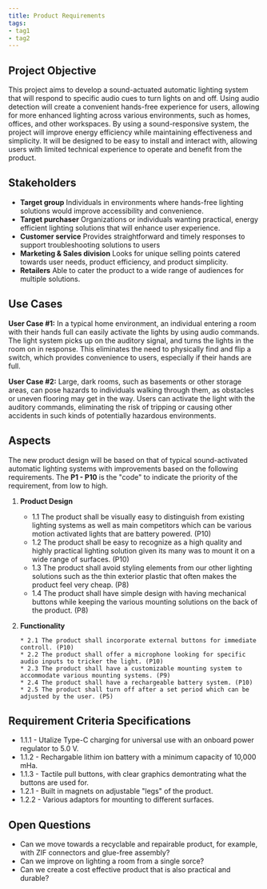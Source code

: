 ```yaml
---
title: Product Requirements
tags:
- tag1
- tag2
---
```


## Project Objective

This project aims to develop a sound-actuated automatic lighting system that will respond to specific audio cues to turn lights on and off. Using audio detection will create a convenient hands-free experience for users, allowing for more enhanced lighting across various environments, such as homes, offices, and other workspaces. By using a sound-responsive system, the project will improve energy efficiency while maintaining effectiveness and simplicity. It will be designed to be easy to install and interact with, allowing users with limited technical experience to operate and benefit from the product.

## Stakeholders

- **Target group** Individuals in environments where hands-free lighting solutions would improve accessibility and convenience.
- **Target purchaser** Organizations or individuals wanting practical, energy efficient lighting solutions that will enhance user experience.
- **Customer service** Provides straightforward and timely responses to support troubleshooting solutions to users
- **Marketing & Sales division** Looks for unique selling points catered towards user needs, product efficiency, and product simplicity.
- **Retailers** Able to cater the product to a wide range of audiences for multiple solutions. 


## Use Cases

**User Case #1:**
In a typical home environment, an individual entering a room with their hands full can easily activate the lights by using audio commands. The light system picks up on the auditory signal, and turns the lights in the room on in response. This eliminates the need to physically find and flip a switch, which provides convenience to users, especially if their hands are full.

**User Case #2:**
Large, dark rooms, such as basements or other storage areas, can pose hazards to individuals walking through them, as obstacles or uneven flooring may get in the way. Users can activate the light with the auditory commands, eliminating the risk of tripping or causing other accidents in such kinds of potentially hazardous environments.

## Aspects

The new product design will be based on that of typical sound-activated automatic lighting systems with improvements based on the following requirements. The **P1 - P10** is the "code" to indicate the priority of the requirement, from low to high.

1. **Product Design**

   * 1.1 The product shall be visually easy to distinguish from existing lighting systems as well as main competitors which can be various motion activated lights that are battery powered. (P10)
   * 1.2 The product shall be easy to recognize as a high quality and highly practical lighting solution given its many was to mount it on a wide range of surfaces. (P10)
   * 1.3 The product shall avoid styling elements from our other lighting solutions such as the thin exterior plastic that often makes the product feel very cheap. (P8)
   * 1.4 The product shall have simple design with having mechanical buttons while keeping the various mounting solutions on the back of the product. (P8)
   
  
2. **Functionality**

       * 2.1 The product shall incorporate external buttons for immediate controll. (P10)
       * 2.2 The product shall offer a microphone looking for specific audio inputs to tricker the light. (P10)
       * 2.3 The product shall have a customizable mounting system to accommodate various mounting systems. (P9)
       * 2.4 The product shall have a rechargeable battery system. (P10)
       * 2.5 The product shall turn off after a set period which can be adjusted by the user. (P5)



## Requirement Criteria Specifications

* 1.1.1 - Utalize Type-C charging for universal use with an onboard power regulator to 5.0 V.
* 1.1.2 - Rechargable lithim ion battery with a minimum capacity of 10,000 mHa.
* 1.1.3 - Tactile pull buttons, with clear graphics demontrating what the buttons are used for.
* 1.2.1 - Built in magnets on adjustable "legs" of the product.
* 1.2.2 - Various adaptors for mounting to different surfaces.  

## Open Questions

* Can we move towards a recyclable and repairable product, for example, with ZIF connectors and glue-free assembly?
* Can we improve on lighting a room from a single sorce?
* Can we create a cost effective product that is also practical and durable?
